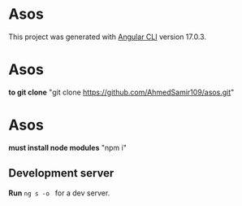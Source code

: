 # Asos

This project was generated with [Angular CLI](https://github.com/angular/angular-cli) version 17.0.3.

# Asos
**to git clone**  "git clone https://github.com/AhmedSamir109/asos.git"

# Asos
**must install node modules**  "npm i"

## Development server

**Run** `ng s -o ` for a dev server.



